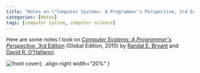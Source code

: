 ```yaml
---
title: "Notes on \"Computer Systems: A Programmer's Perspective, 3rd Edition\""
categories: [Notes]
tags: [computer system, computer science]
---
```


Here are some notes I took on [*Computer Systems: A Programmer's Perspective*, 3rd Edition](http://csapp.cs.cmu.edu/) (Global Edition, 2015) by [Randal E. Bryant](http://www.cs.cmu.edu/~bryant) and [David R. O'Hallaron](http://www.cs.cmu.edu/~droh).

![front cover](https://img3.doubanio.com/view/subject/s/public/s29395391.jpg){: .align-right width="20%" }
